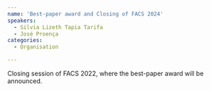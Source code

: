 ```yaml
---
name: 'Best-paper award and Closing of FACS 2024'
speakers:
  - Silvia Lizeth Tapia Tarifa
  - José Proença
categories:
  - Organisation

---
```



Closing session of FACS 2022, where the best-paper award will be announced.
